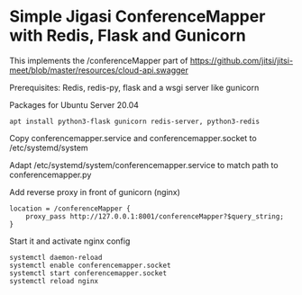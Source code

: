 Simple Jigasi ConferenceMapper with Redis, Flask and Gunicorn
=============================================================

This implements the /conferenceMapper part of https://github.com/jitsi/jitsi-meet/blob/master/resources/cloud-api.swagger

Prerequisites: Redis, redis-py, flask and a wsgi server like gunicorn

Packages for Ubuntu Server 20.04

    apt install python3-flask gunicorn redis-server, python3-redis

Copy conferencemapper.service and conferencemapper.socket to /etc/systemd/system

Adapt /etc/systemd/system/conferencemapper.service to match path to conferencemapper.py

Add reverse proxy in front of gunicorn (nginx)

    location = /conferenceMapper {
        proxy_pass http://127.0.0.1:8001/conferenceMapper?$query_string;
    }

Start it and activate nginx config

    systemctl daemon-reload
    systemctl enable conferencemapper.socket
    systemctl start conferencemapper.socket
    systemctl reload nginx
